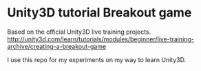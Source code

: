 # Unity3D tutorial Breakout game

Based on the official Unity3D live training projects.
http://unity3d.com/learn/tutorials/modules/beginner/live-training-archive/creating-a-breakout-game

I use this repo for my experiments on my way to learn Unity3D.
